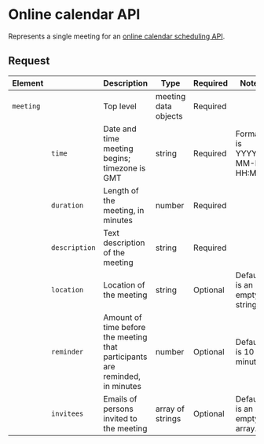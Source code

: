 # Online calendar API
Represents a single meeting for an [online calendar scheduling API](https://github.com/kaefoody/Documenting-APIs-Course-Practice/blob/main/Online_Calendar_API/online-calendar-API.json).

## Request 

| Element | | Description | Type | Required | Notes |
|---|---|---|---|---|---|
| `meeting` | | Top level | meeting data objects | Required | |
| | `time` | Date and time meeting begins; timezone is GMT | string | Required | Format is YYYY-MM-DD HH:MM. |
| | `duration` | Length of the meeting, in minutes | number | Required | |
| | `description` | Text description of the meeting | string | Required | |
| | `location` | Location of the meeting | string | Optional | Default is an empty string. |
| | `reminder` | Amount of time before the meeting that participants are reminded, in minutes | number | Optional | Default is 10 minutes. |
| | `invitees` | Emails of persons invited to the meeting | array of strings | Optional | Default is an empty array. |